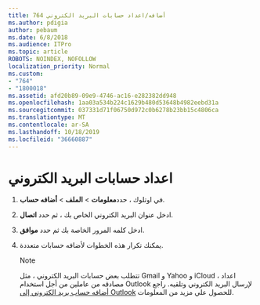 ```yaml
---
title: 764 أضافه/اعداد حسابات البريد الكتروني
ms.author: pdigia
author: pebaum
ms.date: 6/8/2018
ms.audience: ITPro
ms.topic: article
ROBOTS: NOINDEX, NOFOLLOW
localization_priority: Normal
ms.custom:
- "764"
- "1800018"
ms.assetid: afd20b89-09e9-4746-ac16-e282382dd948
ms.openlocfilehash: 1aa03a534b224c1629b480d53648b4982eebd31a
ms.sourcegitcommit: 037331d71f06750d972c0b6278b23bb15c4806ca
ms.translationtype: MT
ms.contentlocale: ar-SA
ms.lasthandoff: 10/18/2019
ms.locfileid: "36660887"
---
```

# <a name="setup-email-accounts"></a>اعداد حسابات البريد الكتروني

1. في اوتلوك ، حدد**معلومات** >  **الملف** > **أضافه حساب**.

2. ادخل عنوان البريد الكتروني الخاص بك ، ثم حدد **اتصال**.

3. ادخل كلمه المرور الخاصة بك ثم حدد **موافق**.

4. يمكنك تكرار هذه الخطوات لأضافه حسابات متعددة.

    > [!NOTE]
    > تتطلب بعض حسابات البريد الكتروني ، مثل Gmail و Yahoo و iCloud ، اعداد مصادقه من عاملين من أجل استخدام Outlook لإرسال البريد الكتروني وتلقيه. راجع [أضافه حساب بريد الكتروني إلى Outlook](https://support.office.com/article/6e27792a-9267-4aa4-8bb6-c84ef146101b.aspx) للحصول علي مزيد من المعلومات.
  